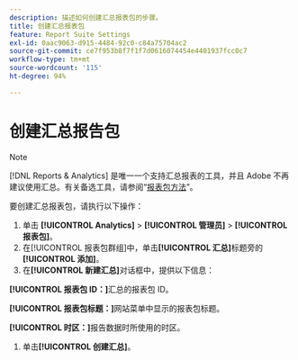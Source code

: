 ```yaml
---
description: 描述如何创建汇总报表包的步骤。
title: 创建汇总报表包
feature: Report Suite Settings
exl-id: 0aac9063-d915-4484-92c0-c84a75704ac2
source-git-commit: ce7f953b8f7f1f7d0616074454e4401937fcc0c7
workflow-type: tm+mt
source-wordcount: '115'
ht-degree: 94%

---
```


# 创建汇总报告包

>[!NOTE]
>
>[!DNL Reports & Analytics] 是唯一一个支持汇总报表的工具，并且 Adobe 不再建议使用汇总。有关备选工具，请参阅“[报表包方法](https://experienceleague.adobe.com/docs/analytics/admin/manage-report-suites/rollup-report-suite.html)”。

要创建汇总报表包，请执行以下操作：

1. 单击 **[!UICONTROL Analytics]** > **[!UICONTROL 管理员]** > **[!UICONTROL 报表包]**。
1. 在[!UICONTROL 报表包群组]中，单击&#x200B;**[!UICONTROL 汇总]**&#x200B;标题旁的&#x200B;**[!UICONTROL 添加]**。
1.  在&#x200B;**[!UICONTROL 新建汇总]**&#x200B;对话框中，提供以下信息：

   **[!UICONTROL 报表包 ID：]**&#x200B;汇总的报表包 ID。

   **[!UICONTROL 报表包标题：]**&#x200B;网站菜单中显示的报表包标题。

   **[!UICONTROL 时区：]**&#x200B;报告数据时所使用的时区。
1. 单击&#x200B;**[!UICONTROL 创建汇总]**。
